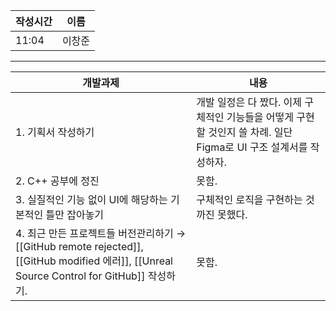 
| 작성시간 | 이름 |
| -------- | ---- |
|     11:04     |   이창준   |
----
| 개발과제                                                                                                                                    | 내용                                                                                                              |
| ------------------------------------------------------------------------------------------------------------------------------------------- | ----------------------------------------------------------------------------------------------------------------- |
| 1. 기획서 작성하기                                                                                                                          | 개발 일정은 다 짰다. 이제 구체적인 기능들을 어떻게 구현할 것인지 쓸 차례. 일단 Figma로 UI 구조 설계서를 작성하자. |
| 2. C++ 공부에 정진                                                                                                                          | 못함.                       |
| 3. 실질적인 기능 없이 UI에 해당하는 기본적인 틀만 잡아놓기                                                                                  | 구체적인 로직을 구현하는 것까진 못했다.                                                                                                                  |
| 4. 최근 만든 프로젝트들 버전관리하기 → [[GitHub remote rejected]], [[GitHub modified 에러]], [[Unreal Source Control for GitHub]] 작성하기. | 못함.                                                                                                           |

